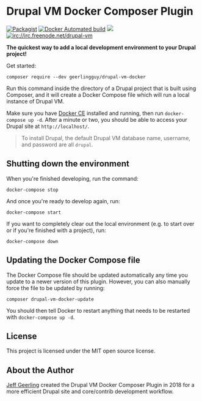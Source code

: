 # Drupal VM Docker Composer Plugin

[![Packagist](https://img.shields.io/packagist/v/geerlingguy/drupal-vm-docker.svg)](https://packagist.org/packages/geerlingguy/drupal-vm-docker) [![Docker Automated build](https://img.shields.io/docker/automated/geerlingguy/drupal-vm.svg?maxAge=2592000)](https://hub.docker.com/r/geerlingguy/drupal-vm/) [![](https://images.microbadger.com/badges/image/geerlingguy/drupal-vm.svg)](https://microbadger.com/images/geerlingguy/drupal-vm "Get your own image badge on microbadger.com") [![irc://irc.freenode.net/drupal-vm](https://img.shields.io/badge/irc.freenode.net-%23drupal--vm-brightgreen.svg)](https://riot.im/app/#/room/#drupal-vm:matrix.org)

**The quickest way to add a local development environment to your Drupal project!**

Get started:

    composer require --dev geerlingguy/drupal-vm-docker

Run this command inside the directory of a Drupal project that is built using Composer, and it will create a Docker Compose file which will run a local instance of Drupal VM.

Make sure you have [Docker CE](https://store.docker.com/search?type=edition&offering=community) installed and running, then run `docker-compose up -d`. After a minute or two, you should be able to access your Drupal site at `http://localhost/`.

> To install Drupal, the default Drupal VM database name, username, and password are all `drupal`.

## Shutting down the environment

When you're finished developing, run the command:

    docker-compose stop

And once you're ready to develop again, run:

    docker-compose start

If you want to completely clear out the local environment (e.g. to start over or if you're finished with a project), run:

    docker-compose down

## Updating the Docker Compose file

The Docker Compose file should be updated automatically any time you update to a newer version of this plugin. However, you can also manually force the file to be updated by running:

    composer drupal-vm-docker-update

You should then tell Docker to restart anything that needs to be restarted with `docker-compose up -d`.

## License

This project is licensed under the MIT open source license.

## About the Author

[Jeff Geerling](https://www.jeffgeerling.com/) created the Drupal VM Docker Composer Plugin in 2018 for a more efficient Drupal site and core/contrib development workflow.
